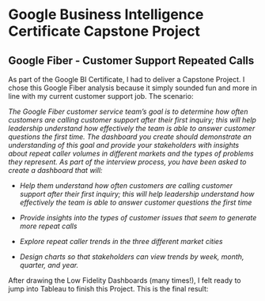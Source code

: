 # Google Business Intelligence Certificate Capstone Project

## Google Fiber - Customer Support Repeated Calls


As part of the Google BI Certificate, I had to deliver a Capstone Project. I chose this Google Fiber analysis because it simply sounded fun and more in line with my current customer support job.
The scenario:

_The Google Fiber customer service team’s goal is to determine how often customers are calling customer support after their first inquiry; this will help leadership understand how effectively the team is able to answer customer questions the first time. The dashboard you create should demonstrate an understanding of this goal and provide your stakeholders with insights about repeat caller volumes in different markets and the types of problems they represent. As part of the interview process, you have been asked to create a dashboard that will:_

+ _Help them understand how often customers are calling customer support after their first inquiry; this will help leadership understand how effectively the team is able to answer customer questions the first time_

+ _Provide insights into the types of customer issues that seem to generate more repeat calls_

+ _Explore repeat caller trends in the three different market cities_

+ _Design charts so that stakeholders can view trends by week, month, quarter, and year._


After drawing the Low Fidelity Dashboards (many times!), I felt ready to jump into Tableau to finish this Project.
This is the final result:

